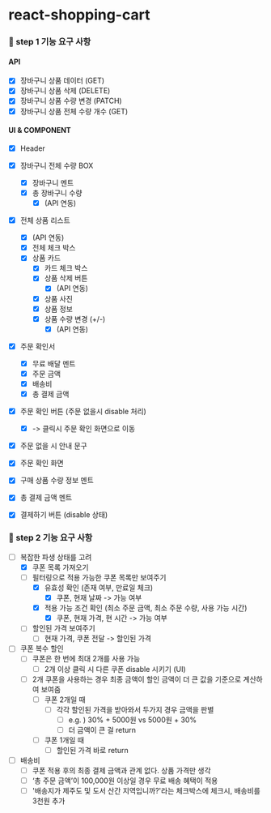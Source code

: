 # react-shopping-cart

### 🎯 step 1 기능 요구 사항

#### API

- [x] 장바구니 상품 데이터 (GET)
- [x] 장바구니 상품 삭제 (DELETE)
- [x] 장바구니 상품 수량 변경 (PATCH)
- [x] 장바구니 상품 전체 수량 개수 (GET)

#### UI & COMPONENT

- [x] Header
- [x] 장바구니 전체 수량 BOX
  - [x] 장바구니 멘트
  - [x] 총 장바구니 수량
    - [x] (API 연동)
- [x] 전체 상품 리스트
  - [x] (API 연동)
  - [x] 전체 체크 박스
  - [x] 상품 카드
    - [x] 카드 체크 박스
    - [x] 상품 삭제 버튼
      - [x] (API 연동)
    - [x] 상품 사진
    - [x] 상품 정보
    - [x] 상품 수량 변경 (+/-)
      - [x] (API 연동)
- [x] 주문 확인서
  - [x] 무료 배달 멘트
  - [x] 주문 금액
  - [x] 배송비
  - [x] 총 결제 금액
- [x] 주문 확인 버튼 (주문 없을시 disable 처리)
  - [x] -> 클릭시 주문 확인 화면으로 이동
- [x] 주문 없을 시 안내 문구

- [x] 주문 확인 화면
- [x] 구매 상품 수량 정보 멘트
- [x] 총 결제 금액 멘트
- [x] 결제하기 버튼 (disable 상태)

### 🎯 step 2 기능 요구 사항

- [ ] 복잡한 파생 상태를 고려
  - [x] 쿠폰 목록 가져오기
  - [ ] 필터링으로 적용 가능한 쿠폰 목록만 보여주기
    - [x] 유효성 확인 (존재 여부, 만료일 체크)
      - [x] 쿠폰, 현재 날짜 -> 가능 여부
    - [x] 적용 가능 조건 확인 (최소 주문 금액, 최소 주문 수량, 사용 가능 시간)
      - [x] 쿠폰, 현재 가격, 현 시간 -> 가능 여부
  - [ ] 할인된 가격 보여주기
    - [ ] 현재 가격, 쿠폰 전달 -> 할인된 가격
- [ ] 쿠폰 복수 할인
  - [ ] 쿠폰은 한 번에 최대 2개를 사용 가능
    - [ ] 2개 이상 클릭 시 다른 쿠폰 disable 시키기 (UI)
  - [ ] 2개 쿠폰을 사용하는 경우 최종 금액이 할인 금액이 더 큰 값을 기준으로 계산하여 보여줌
    - [ ] 쿠폰 2개일 때
      - [ ] 각각 할인된 가격을 받아와서 두가지 경우 금액을 판별
        - [ ] e.g. ) 30% + 5000원 vs 5000원 + 30%
        - [ ] 더 금액이 큰 걸 return
    - [ ] 쿠폰 1개일 때
      - [ ] 할인된 가격 바로 return
- [ ] 배송비
  - [ ] 쿠폰 적용 후의 최종 결제 금액과 관계 없다. 상품 가격만 생각
  - [ ] ‘총 주문 금액’이 100,000원 이상일 경우 무료 배송 혜택이 적용
  - [ ] '배송지가 제주도 및 도서 산간 지역입니까?'라는 체크박스에 체크시, 배송비를 3천원 추가
